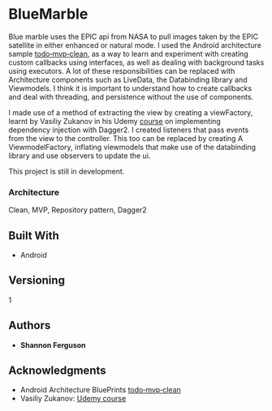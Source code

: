 # BlueMarble

Blue marble uses the EPIC api from NASA to pull images taken by the EPIC satellite in either enhanced or natural mode.
I used the Android architecture sample [todo‑mvp‑clean](https://github.com/googlesamples/android-architecture/tree/todo-mvp-clean/),
as a way to learn and experiment with creating custom callbacks using interfaces, as well as dealing with background tasks
using executors. A lot of these responsibilities can be replaced with Architecture components such as LiveData, the
Databinding library and Viewmodels. I think it is important to understand how to create callbacks and deal with threading, and 
persistence without the use of components.

I made use of a method of extracting the view by creating a viewFactory, learnt by Vasiliy Zukanov in his Udemy [course](https://www.udemy.com/dependency-injection-in-android-with-dagger/)
on implementing dependency injection with Dagger2. I created listeners that pass events from the view to the controller.
This too can be replaced by creating A ViewmodelFactory, inflating viewmodels that make use of the databinding library and use observers
to update the ui.

This project is still in development.

### Architecture

Clean,
MVP,
Repository pattern,
Dagger2

## Built With

* Android

## Versioning

1

## Authors

* **Shannon Ferguson**  


## Acknowledgments

* Android Architecture BluePrints [todo‑mvp‑clean](https://github.com/googlesamples/android-architecture/tree/todo-mvp-clean/)
* Vasiliy Zukanov: [Udemy course](https://www.udemy.com/dependency-injection-in-android-with-dagger/)
